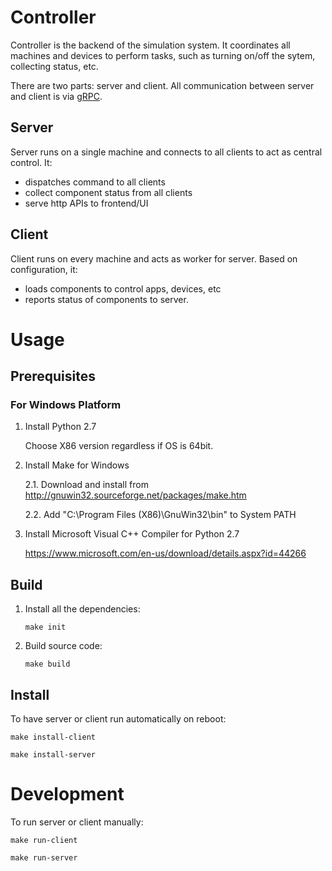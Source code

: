 # Controller

Controller is the backend of the simulation system. It coordinates all machines
and devices to perform tasks, such as turning on/off the sytem, collecting
status, etc.

There are two parts: server and client. All communication between server and
client is via [gRPC](https://github.com/grpc/grpc).

## Server

Server runs on a single machine and connects to all clients to act as central
control. It:

*   dispatches command to all clients
*   collect component status from all clients
*   serve http APIs to frontend/UI

## Client

Client runs on every machine and acts as worker for server. Based on
configuration, it:

*   loads components to control apps, devices, etc
*   reports status of components to server.

# Usage

## Prerequisites

### For Windows Platform

1.  Install Python 2.7

    Choose X86 version regardless if OS is 64bit.

2.  Install Make for Windows

    2.1. Download and install from
    http://gnuwin32.sourceforge.net/packages/make.htm

    2.2. Add "C:\Program Files (X86)\GnuWin32\bin" to System PATH

3.  Install Microsoft Visual C++ Compiler for Python 2.7

    https://www.microsoft.com/en-us/download/details.aspx?id=44266

## Build

1. Install all the dependencies:

	```shell
	make init
	```

1. Build source code:

	```shell
	make build
	```


## Install

To have server or client run automatically on reboot:

```shell
make install-client
```

```shell
make install-server
```

# Development

To run server or client manually:

```shell
make run-client
```

```shell
make run-server
```